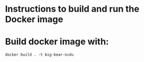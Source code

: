 # Instructions to build and run the Docker image

# Build docker image with:

```
docker build . -t big-bear-ncdu
```
